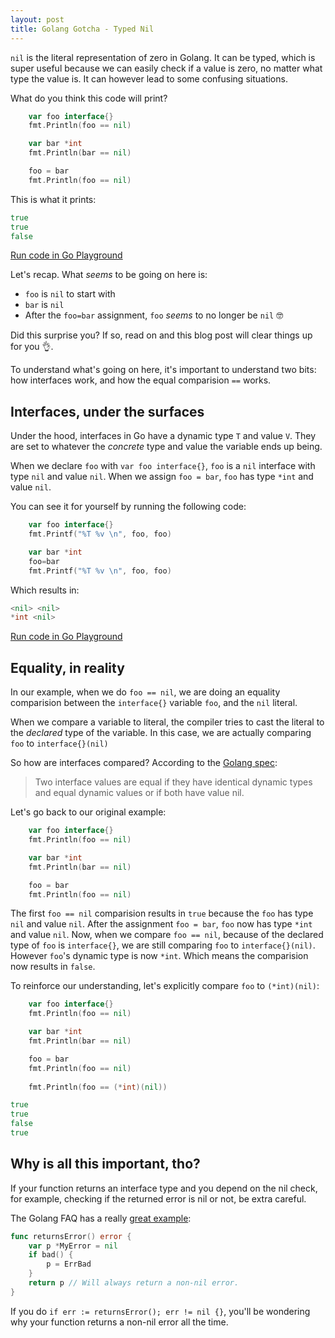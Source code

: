 ```yaml
---
layout: post
title: Golang Gotcha - Typed Nil
---
```


`nil` is the literal representation of zero in Golang. It can be typed, which is super useful because we can easily check if a value is zero, no matter what type the value is.
It can however lead to some confusing situations.

What do you think this code will print?

```go
	var foo interface{}
	fmt.Println(foo == nil)

	var bar *int
	fmt.Println(bar == nil)

	foo = bar
	fmt.Println(foo == nil)
```
This is what it prints:
```go
true
true
false
```
[Run code in Go Playground](https://play.golang.org/p/V-z6ji9Yzp9) 

Let's recap. What _seems_ to be going on here is:
* `foo` is `nil` to start with
* `bar` is `nil`
* After the `foo=bar` assignment, `foo` _seems_ to no longer be `nil` 🤓
 

Did this surprise you? If so, read on and this blog post will clear things up for you 👌.

To understand what's going on here, it's important to understand two bits: how interfaces work, and how the equal comparision `==` works.

## Interfaces, under the surfaces
Under the hood, interfaces in Go have a dynamic type `T` and value `V`. They are set to whatever the _concrete_ type and value the variable ends up being.

When we declare `foo` with `var foo interface{}`, `foo` is a `nil` interface with type `nil` and value `nil`.
When we assign `foo = bar`, `foo` has type `*int` and value `nil`.

You can see it for yourself by running the following code:

```go
	var foo interface{}
	fmt.Printf("%T %v \n", foo, foo)

	var bar *int
	foo=bar
	fmt.Printf("%T %v \n", foo, foo)
```
Which results in:
```go
<nil> <nil> 
*int <nil> 
```
[Run code in Go Playground](https://play.golang.org/p/92m7Wi_1Kur)

## Equality, in reality
In our example, when we do `foo == nil`, we are doing an equality comparision between the `interface{}` variable `foo`, and the `nil` literal.

When we compare a variable to literal, the compiler tries to cast the literal to the _declared_ type of the variable. In this case, we are actually comparing `foo` to `interface{}(nil)` 

So how are interfaces compared? According to the [Golang spec](https://golang.org/ref/spec#Comparison_operators):
> Two interface values are equal if they have identical dynamic types and equal dynamic values or if both have value nil.

Let's go back to our original example:

```go
	var foo interface{}
	fmt.Println(foo == nil)

	var bar *int
	fmt.Println(bar == nil)

	foo = bar
	fmt.Println(foo == nil)
```

The first `foo == nil` comparision results in `true` because the `foo` has type `nil` and value `nil`.
After the assignment `foo = bar`, `foo` now has type `*int` and value `nil`.
Now, when we compare `foo == nil`, because of the declared type of `foo` is `interface{}`, we are still comparing `foo` to `interface{}(nil)`. However `foo`'s dynamic type is now `*int`. Which means the comparision now results in `false`.

To reinforce our understanding, let's explicitly compare `foo` to `(*int)(nil)`:
```go
	var foo interface{}
	fmt.Println(foo == nil)

	var bar *int
	fmt.Println(bar == nil)

	foo = bar
	fmt.Println(foo == nil)
	
	fmt.Println(foo == (*int)(nil))
```
```go
true
true
false
true
```

## Why is all this important, tho?
If your function returns an interface type and you depend on the nil check, for example, checking if the returned error is nil or not, be extra careful.

The Golang FAQ has a really [great example](https://golang.org/doc/faq#nil_error):

```go
func returnsError() error {
	var p *MyError = nil
	if bad() {
		p = ErrBad
	}
	return p // Will always return a non-nil error.
}
```
If you do `if err := returnsError(); err != nil {}`, you'll be wondering why your function returns a non-nil error all the time.


